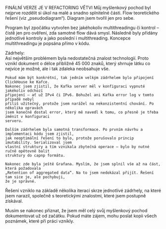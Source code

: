 FINÁLNÍ VERZE JE V REFACTORING VĚTVI
Můj myšlenkový pochod byl nejprve rozdělit si úkol na malé a snadno splnitelné části. 
Flow teoretického řešení (viz „pseudodiagram“). Diagram jsem tvořil jen pro sebe.  

Program byl zpočátku vytvořen bez jakéhokoliv multithreadingu či kontrol – čistě jen 
pro ověření, zda samotné flow dává smysl. Následně byly přidány jednotlivé kontroly 
a jako poslední i multithreading. Koncepce multithreadingu je popsána přímo v kódu.  

Zádrhely:  
    Asi největším problémem byla nedostatečná znalost technologií. Proto vznikl dokument 
    o délce přibližně 45 000 znaků, který shrnuje látku co nejvíce je možné, ale i tak 
    zdaleka neobsahuje vše.  

    Pokud mám být konkrétní, tak jedním velkým zádrhelem bylo připojení ClickHouse ke Kafce. 
    Nakonec jsem zjistil, že Kafka server měl v konfiguraci vypnuté jakékoliv odchozí 
    připojení – ať už IPv4 či IPv6. Bohužel ani Kafka error log v tomto případě nebyl 
    příliš užitečný, protože jsem narážel na nekonzistentní chování. Po několika opravách 
    jsem konečně dostal error, který mě navedl k tomu, co přesně je třeba změnit v konfiguraci 
    serveru.  

    Dalším zádrhelem byla samotná transformace. Po prvním návrhu a implementaci kódu jsem zjistil, 
    jak neoptimální řešení to bylo, protože porušovalo princip imutability. Serializoval jsem 
    vlastní struktury a tím vznikala zbytečná operace – bylo by nutné ručně opětovně balit 
    struktury do capnp formátu.  

    Nakonec zde byla ještě Grafana. Myslím, že jsem splnil vše až na část, která požadovala 
    „Retention of aggregated data“. Na to jsem nedokázal přijít. Řešení tam sice je, ale pochybuji, 
    že je správné.  

Řešení vzniklo na základě několika iterací skrze jednotlivé zádrhely, na které jsem narazil, 
společně s teoretickými znalostmi, které jsem postupně získával.  

Musím se nakonec přiznat, že jsem měl celý svůj myšlenkový pochod dokumentovat už od začátku. 
Pokud máte zájem, mohu poslat kopii všech poznámek, které při práci vznikly.